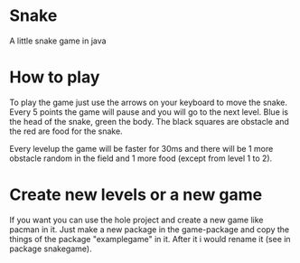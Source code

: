 # Snake
   A little snake game in java

# How to play
   To play the game just use the arrows on your keyboard to move the snake. Every 5 points the game will pause and you will go to the next level. Blue is the head of the snake, green the body. The black squares are obstacle and the red are food for the snake.

   Every levelup the game will be faster for 30ms and there will be 1 more obstacle random in the field and 1 more food (except from level 1 to 2).

# Create new levels or a new game
   If you want you can use the hole project and create a new game like pacman in it. Just make a new package in the game-package and copy the things of the package "examplegame" in it. After it i would rename it (see in package snakegame).
